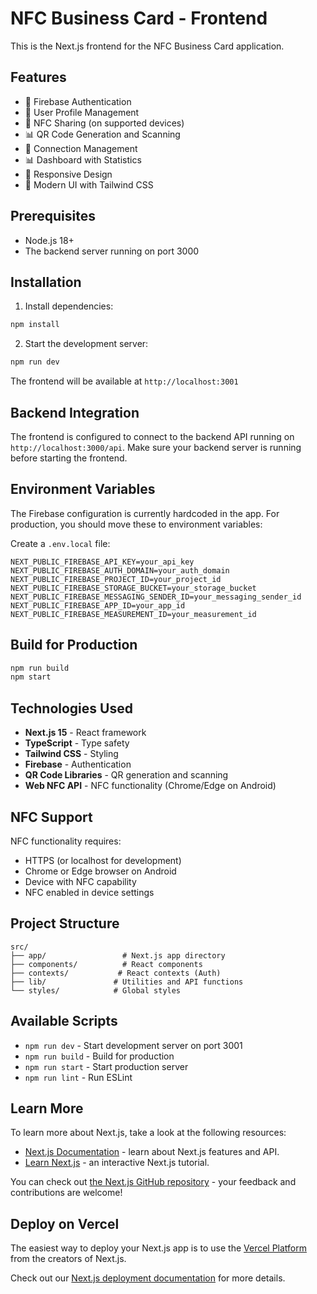 # NFC Business Card - Frontend

This is the Next.js frontend for the NFC Business Card application.

## Features

- 🔐 Firebase Authentication
- 👤 User Profile Management
- 📱 NFC Sharing (on supported devices)
- 📊 QR Code Generation and Scanning
- 👥 Connection Management
- 📊 Dashboard with Statistics
- 📱 Responsive Design
- 🎨 Modern UI with Tailwind CSS

## Prerequisites

- Node.js 18+ 
- The backend server running on port 3000

## Installation

1. Install dependencies:
```bash
npm install
```

2. Start the development server:
```bash
npm run dev
```

The frontend will be available at `http://localhost:3001`

## Backend Integration

The frontend is configured to connect to the backend API running on `http://localhost:3000/api`. Make sure your backend server is running before starting the frontend.

## Environment Variables

The Firebase configuration is currently hardcoded in the app. For production, you should move these to environment variables:

Create a `.env.local` file:
```
NEXT_PUBLIC_FIREBASE_API_KEY=your_api_key
NEXT_PUBLIC_FIREBASE_AUTH_DOMAIN=your_auth_domain
NEXT_PUBLIC_FIREBASE_PROJECT_ID=your_project_id
NEXT_PUBLIC_FIREBASE_STORAGE_BUCKET=your_storage_bucket
NEXT_PUBLIC_FIREBASE_MESSAGING_SENDER_ID=your_messaging_sender_id
NEXT_PUBLIC_FIREBASE_APP_ID=your_app_id
NEXT_PUBLIC_FIREBASE_MEASUREMENT_ID=your_measurement_id
```

## Build for Production

```bash
npm run build
npm start
```

## Technologies Used

- **Next.js 15** - React framework
- **TypeScript** - Type safety
- **Tailwind CSS** - Styling
- **Firebase** - Authentication
- **QR Code Libraries** - QR generation and scanning
- **Web NFC API** - NFC functionality (Chrome/Edge on Android)

## NFC Support

NFC functionality requires:
- HTTPS (or localhost for development)
- Chrome or Edge browser on Android
- Device with NFC capability
- NFC enabled in device settings

## Project Structure

```
src/
├── app/                 # Next.js app directory
├── components/          # React components
├── contexts/           # React contexts (Auth)
├── lib/               # Utilities and API functions
└── styles/            # Global styles
```

## Available Scripts

- `npm run dev` - Start development server on port 3001
- `npm run build` - Build for production
- `npm run start` - Start production server
- `npm run lint` - Run ESLint

## Learn More

To learn more about Next.js, take a look at the following resources:

- [Next.js Documentation](https://nextjs.org/docs) - learn about Next.js features and API.
- [Learn Next.js](https://nextjs.org/learn) - an interactive Next.js tutorial.

You can check out [the Next.js GitHub repository](https://github.com/vercel/next.js) - your feedback and contributions are welcome!

## Deploy on Vercel

The easiest way to deploy your Next.js app is to use the [Vercel Platform](https://vercel.com/new?utm_medium=default-template&filter=next.js&utm_source=create-next-app&utm_campaign=create-next-app-readme) from the creators of Next.js.

Check out our [Next.js deployment documentation](https://nextjs.org/docs/app/building-your-application/deploying) for more details.
